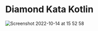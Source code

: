 # Diamond Kata Kotlin

![Screenshot 2022-10-14 at 15 52 58](https://user-images.githubusercontent.com/22793042/195864202-e55a607d-e06a-4e73-b3a6-b876f1e8ba92.png)

